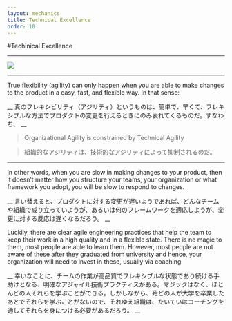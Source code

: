 ```yaml
---
layout: mechanics
title: Technical Excellence
order: 10
---
```

<!--
<figure>
    <div id="mapster_wrap_0" style="display: block; position: relative; padding: 0px; width: 848px; height: 502px;"><img class="mapster_el less-big-picture" src="http://less.works/img/xtechnical-excellence.png.pagespeed.ic.VZYz_y4KjS.png" style="width: 848px; height: 502px; opacity: 1;"><canvas width="848" height="502" class="mapster_el" style="position: absolute; left: 0px; top: 0px; padding: 0px; border: 0px;"></canvas><canvas width="848" height="502" class="mapster_el" style="position: absolute; left: 0px; top: 0px; padding: 0px; border: 0px; opacity: 1;"></canvas><img src="/img/xtechnical-excellence.png.pagespeed.ic.VZYz_y4KjS.png" class="less-big-picture" border="0" usemap="#map" alt="Large Scale Scrum (Less) Technical Excellence" pagespeed_url_hash="3939540323" onload="pagespeed.CriticalImages.checkImageForCriticality(this);" style="border: 0px; position: absolute; left: 0px; top: 0px; padding: 0px; opacity: 0;"></div>
  </figure>
-->

#Techinical Excellence

---

![](http://less.works/img/xtechnical-excellence.png.pagespeed.ic.VZYz_y4KjS.png)

---

True flexibility (agility) can only happen when you are able to make changes to the product in a easy, fast, and flexible way. In that sense:

__
真のフレキシビリティ（アジリティ）というものは、簡単で、早くて、フレキシブルな方法でプロダクトの変更を行えるときにのみ表れてくるものだ。すなわち、
__

> Organizational Agility is constrained by Technical Agility

> 組織的なアジリティは、技術的なアジリティによって抑制されるのだ。

---

In other words, when you are slow in making changes to your product, then it doesn’t matter how you structure your teams, your organization or what framework you adopt, you will be slow to respond to changes.

__
言い替えると、プロダクトに対する変更が遅いようであれば、どんなチームや組織で成り立っていようが、あるいは何のフレームワークを適応しようが、変更に対する反応は遅くなるだろう。
__

Luckily, there are clear agile engineering practices that help the team to keep their work in a high quality and in a flexible state. There is no magic to them, most people are able to learn them. However, most people are not aware of these after they graduated from university and hence, your organization will need to invest in these, usually via coaching

__
幸いなことに、チームの作業が高品質でフレキシブルな状態であり続ける手助けとなる、明確なアジャイル技術プラクティスがある。マジックはなく、ほとんどの人それらを学ぶことができる。しかしながら、殆どの人が大学を卒業したあとでそれらを学ぶことがないので、それゆえ組織は、たいていはコーチングを通してそれらを身につける必要があるだろう。
__